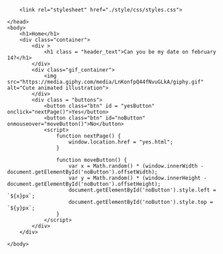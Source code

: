<!DOCTYPE html>
<html lang="en">
    <head>

        <link rel="stylesheet" href="./style/css/styles.css">

    </head> 
    <body>
        <h1>Home</h1>
        <div class="container">
            <div >
                <h1 class = "header_text">Can you be my date on february 14?</h1>
            </div>
            <div class="gif_container">
                <img src="https://media.giphy.com/media/LnKonfpQ44fNvuGLkA/giphy.gif" alt="Cute animated illustration">
            </div>
            <div class = "buttons">
                <button class="btn" id = "yesButton" onclick="nextPage()">Yes</button>
                <button class="btn" id="noButton" onmouseover="moveButton()">No</button>
                <script>
                    function nextPage() {
                        window.location.href = "yes.html";
                    }

                    function moveButton() {
                        var x = Math.random() * (window.innerWidth - document.getElementById('noButton').offsetWidth);
                        var y = Math.random() * (window.innerHeight - document.getElementById('noButton').offsetHeight);
                        document.getElementById('noButton').style.left = `${x}px`;
                        document.getElementById('noButton').style.top = `${y}px`;
                    }
                </script> 
            </div>
        </div>

    </body> 
</html>
